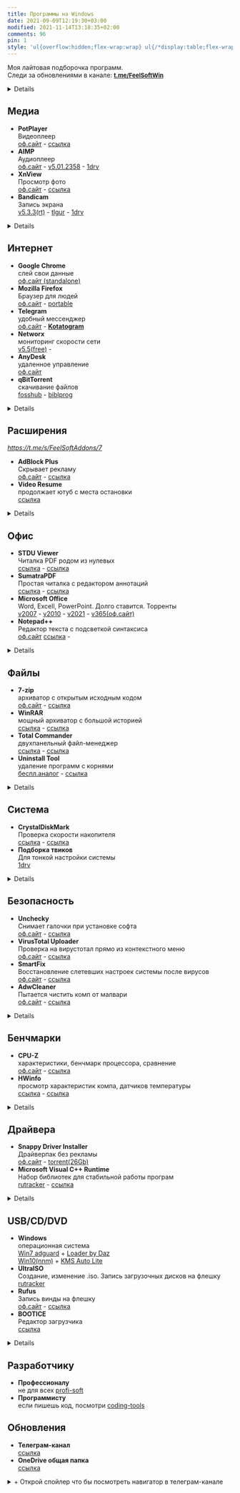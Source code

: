 ```yaml
---
title: Программы на Windows
date: 2021-09-09T12:19:30+03:00
modified: 2021-11-14T13:18:35+02:00
comments: 96
pin: 1
style: 'ul{overflow:hidden;flex-wrap:wrap} ul{/*display:table;flex-wrap:wrap*/;display:flex;flex-flow:row wrap;padding:0} ul li{text-align:center;float:left;box-sizing:border-box;width:calc(50% - 8px);padding:7px 10px;background:#eee;margin:4px;list-style-type:none;min-height:50px;/*height:5em;*/padding-left:15px;padding-right:15px;border-radius:10px}'
---
```


Моя лайтовая подборочка программ.  
Следи за обновлениями в канале: <a style="font-size: 13px;" href="https://t.me/s/FeelSoftWin/105">
<strong>t.me/FeelSoftWin</strong></a>

<details markdown="1">
- toc
{:toc}
</details>


## Медиа
- **PotPlayer**<br>Видеоплеер<br>
  [оф.сайт](https://potplayer.ru/download/) -
  [ссылка](#)
- **AIMP**<br>Аудиоплеер<br>
  [оф.сайт](http://www.aimp.ru/?do=download&os=windows) -
  [v5.01.2358](https://tlgur.com/d/81vnoBPG) -
  [1drv](https://1drv.ms/u/s!An7p8rERUur5iQ4UdkvwRjPUOL7T?e=5I3nCp)
- **XnView**<br>Просмотр фото<br>
  [оф.сайт](https://www.xnview.com/en/xnviewmp/#downloads) -
  [ссылка](#)
- **Bandicam**<br>Запись экрана<br>
  [v5.3.3(rt)](https://rutracker.org/forum/viewtopic.php?t=5001428) -
  [tlgur](https://tlgur.com/d/4x5Nb5x8) -
  [1drv](https://1drv.ms/u/s!An7p8rERUur5iSrG0CR4Ya19Bkva)
<details markdown="1">
- **Paint.Net**<br>Редактор фото<br>
  [оф.сайт](https://paintnet.ru/download/) -
  [ссылка](#)
- **Audacity**<br>Запись звука<br>
  [оф.сайт](https://www.audacityteam.org/download/) -
  [ссылка](#)
</details>

## Интернет
+ **Google Chrome**<br>слей свои данные<br>
  [оф.сайт (standalone)](http://google.com/intl/ru/chrome/?standalone=1)
+ **Mozilla Firefox**<br>Браузер для людей<br>
  [оф.сайт](https://www.mozilla.org/ru/firefox/all/) -
  [portable](https://portableapps.com/apps/internet/firefox_portable#:~:text=Russian)
+ **Telegram**<br>удобный мессенджер<br>
  [оф.сайт](https://desktop.telegram.org/) - 
  [**Kotatogram**](https://kotatogram.github.io/ru/download/#beta)
+ **Networx**<br>мониторинг скорости сети<br>
  [v5.5(free)](http://biblprog.org.ua/ru/networx/download) -
+ **AnyDesk**<br>удаленное управление<br>
  [оф.сайт](http://anydesk.com/ru/downloads)
+ **qBitTorrent**<br>скачивание файлов<br>
  [fosshub](http://fosshub.com/qBittorrent.html#:~:text=x64) -
  [biblprog](http://biblprog.org.ua/ru/qbittorrent/download)
<details markdown="1">
пока что тут пусто
</details>

## Расширения
*<https://t.me/s/FeelSoftAddons/7>*
- **AdBlock Plus**<br>Скрывает рекламу<br>
  [оф.сайт](https://adblockplus.org/ru/) -
  [ссылка](#)
- **Video Resume**<br>продолжает ютуб с места остановки<br>
  [ссылка](#)
<details markdown="1">
- **Yandex Acces**<br>доступ к вк, ок и афк.<br>
  [ссылка](#)
- **Переводчик SailorMax**<br>удобный, универсальный<br>
  [ссылка](#)
- **Darkreader**<br>затемняет страницы<br>
  [ссылка](#)
- **Sponsor Block**<br>вырезает нативную реклам в ютубе<br>
  [ссылка](#)
</details>

## Офис
- **STDU Viewer**<br>Читалка PDF родом из нулевых<br>
  [ссылка](#) -
  [ссылка](#)
- **SumatraPDF**<br>Простая читалка с редактором аннотаций<br>
  [ссылка](#) -
  [ссылка](#)
- **Microsoft Office**<br>Word, Excell, PowerPoint. Долго ставится. Торренты<br>
  [v2007](http://nnmclub.to/forum/viewtopic.php?t=1282841) -
  [v2010](http://nnmclub.to/forum/viewtopic.php?t=1376069) -
  [v2021](https://rutracker.org/forum/viewtopic.php?t=6087671) -
  [v365(оф.сайт)](https://www.office.com/?auth=2)
- **Notepad++**<br>Редактор текста с подсветкой синтаксиса<br>
  [оф.сайт](https://notepad-plus-plus.org/downloads/)
  [ссылка](#) - 
<details markdown="1">
- Notable
- Obsidian
- Notion
</details>


## Файлы
- **7-zip**<br>архиватор с открытым исходным кодом<br>
  [оф.сайт](https://www.7-zip.org/download.html) -
  [ссылка](#)
- **WinRAR**<br>мощный архиватор с большой историей<br>
  [ссылка](#) -
  [ссылка](#)
- **Total Commander**<br>двухпанельный файл-менеджер<br>
  [ссылка](#) -
  [ссылка](#)
- **Uninstall Tool**<br>удаление программ с корнями<br>
  [беспл.аналог](https://geekuninstaller.com/ru/download) -
  [ссылка](#)
<details markdown="1">
- **WizTree**<br>анализ места на диске<br>
  [оф.сайт](https://diskanalyzer.com/download) -
  [ссылка](#)
- **Duplicate File Detector**<br>поиск дубликатов файлов<br>
  [ссылка](#)
- WinDirStat
</details>

## Система
- **CrystalDiskMark**<br>Проверка скорости накопителя<br>
  [ссылка](#) -
  [ссылка](#)
- **Подборка твиков**<br>Для тонкой настройки системы<br>
  [1drv](https://1drv.ms/u/s!An7p8rERUur5ilFY02Lq0vPhnbQY?e=Xz0PPX)
<details markdown="1">
- **Victoria**<br>Проверка диска на битые сектора<br>
  [оф.сайт](https://hdd.by/victoria/#:~:text=Download%20the%20latest%20version) -
  [v5.36](#)
- **Acronis**<br>Переразбивка и клонирование диска<br>
  [ссылка](#)
- **Process Monitor**<br>Мониторит изменения реестра в реальном времени<br>
  [softportal](https://www.softportal.com/get-17885-process-monitor.html)
</details>


## Безопасность 
- **Unchecky**<br>Снимает галочки при установке софта<br>
  [оф.сайт](https://unchecky.com/) -
  [ссылка](#)
- **VirusTotal Uploader**<br>Проверка на вирустотал прямо из контекстного меню<br>
  [оф.сайт](http://virustotal.com/ru/documentation/desktop-applications/windows-uploader) - 
  [ссылка](#)
- **SmartFix**<br>Восстановление слетевших настроек системы после вирусов<br>
  [оф.сайт](https://smartfix.pro/) -
  [ссылка](#)
- **AdwCleaner**<br>Пытается чистить комп от малвари<br>
  [оф.сайт](https://ru.malwarebytes.com/adwcleaner/) -
  [ссылка](#)
<details markdown="1">
- **Cureit**<br>Бесплатный одноразовой антивирус<br>
  [ссылка](#) -
  [ссылка](#)
</details>

## Бенчмарки
- **CPU-Z**<br>характеристики, бенчмарк процессора, сравнение<br>
  [оф.сайт](https://www.cpuid.com/softwares/cpu-z.html#download) -
  [ссылка](#)
- **HWinfo**<br>просмотр характеристик компа, датчиков температуры<br>
  [ссылка](#) -
  [ссылка](#)
<details markdown="1">
- **AIDA64**<br>просмотр характеристик компа. платкая<br>
  [ссылка](#) -
  [ссылка](#)
- **Furmark**<br>нагружает видуху по полной для проверки стабильности<br>
  [ссылка](#) -
  [ссылка](#)
</details>

## Драйвера
+ **Snappy Driver Installer**<br>Драйверпак без рекламы<br>
  [оф.сайт](https://sdi-tool.org/download/) -
  [torrent(26Gb)](https://sdi-tool.org/SDI_Update.torrent)
+ **Microsoft Visual C++ Runtime**<br>Набор библиотек для стабильной работы програм<br>
  [rutracker](https://rutracker.org/forum/viewtopic.php?t=5953213) -
  [ссылка](#)
<details markdown="1">
+ **DirectX**<br>Для работы игр и графических приложений<br>
  [ссылка](#) -
  [ссылка](#)
+ **NetFramework**<br>Либы для некоторых прог<br>
  [ссылка](#) -
  [ссылка](#)
+ **RuntimePack**<br>Дополнительные либы к предыдущему<br>
  [ссылка](#) -
  [ссылка](#)
</details>

## USB/CD/DVD
- **Windows**<br>операционная система<br>
  [Win7 adguard](https://rutracker.org/forum/tracker.php?f=2153&o=1&s=2&sd=1&nm=+Windows+7+adguard) +
  [Loader by Daz](https://nnmclub.to/forum/tracker.php?nm=Windows+Loader+Daz)
  <br>
  [Win10(nnm)](http://nnmclub.to/forum/tracker.php?f=504&nm=windows) +
  [KMS Auto Lite](http://nnmclub.to/forum/tracker.php?nm=KMSAuto) 
- **UltraISO**<br>Cоздание, изменение .iso. Запись загрузочных дисков на флешку  
  [rutracker](http://rutracker.org/forum/tracker.php?nm=ultraiso)
- **Rufus**<br>Запись винды на флешку  
  [оф.сайт](https://rufus.ie/ru/#download) -
  [ссылка](#)
- **BOOTICE**<br>Редактор загрузчика  
  [ссылка](#)
<details markdown="1">
- **WinNTSetup**<br>Установка новой винды без заходов в биос  
  [v4.2sfx](https://t.me/s/FeelSoftWin/238) - 
  [оф.сайт(без либ)](http://wntsetup.ru/)
- **Easy BCD**<br>Редактор загрузчика с красивым GUI    
  [v4.2](https://tlgur.com/d/4rqo5v7g)
</details>


## Разработчику
- **Профессионалу**<br>не для всех
  [profi-soft](./profi-soft)
- **Программисту**<br>если пишешь код, посмотри
  [coding-tools](../coding/tools.html)


## Обновления
- **Телеграм-канал**<br>[ссылка](https://t.me/FeelSoftWin/105)
- **OneDrive общая папка**<br>[ссылка](https://1drv.ms/f/s!An7p8rERUur5gg4V5MscshoeOfgs)

<details markdown="1"><summary markdown="0">+ Открой спойлер что бы посмотреть навигатор в телеграм-канале</summary>
<center><a style="font-size: 13px;" href="https://t.me/s/FeelSoftWin/109"><strong>t.me/FeelSoftWin</strong></a></center>  
<script async src="https://telegram.org/js/telegram-widget.js?15" data-telegram-post="FeelSoftWin/109" data-width="100%"></script>
</details>
